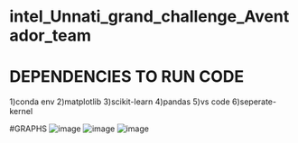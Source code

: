 # intel_Unnati_grand_challenge_Aventador_team

# DEPENDENCIES TO RUN CODE
1)conda env
2)matplotlib
3)scikit-learn
4)pandas
5)vs code
6)seperate-kernel

#GRAPHS 
![image](https://github.com/RaviTeja20003/intel_Unnati_grand_challenge_Aventador_team/assets/103447565/cf7f11cb-ba06-42dc-ace1-c87c43641ab4)
![image](https://github.com/RaviTeja20003/intel_Unnati_grand_challenge_Aventador_team/assets/103447565/ab07dd8a-e3bf-45e2-9bd9-aa71c9540f43)
![image](https://github.com/RaviTeja20003/intel_Unnati_grand_challenge_Aventador_team/assets/103447565/35b32167-b40e-4a63-883d-3a57e112ba70)
